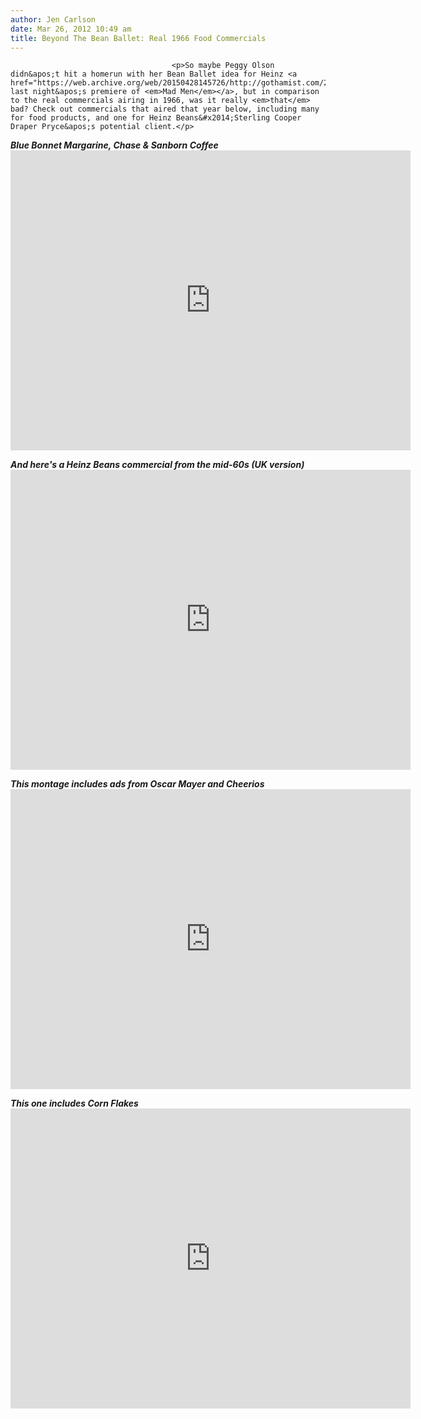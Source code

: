 ```yaml
---
author: Jen Carlson
date: Mar 26, 2012 10:49 am
title: Beyond The Bean Ballet: Real 1966 Food Commercials
---
```


	
										<p>So maybe Peggy Olson didn&apos;t hit a homerun with her Bean Ballet idea for Heinz <a href="https://web.archive.org/web/20150428145726/http://gothamist.com/2012/03/25/mad_men_8.php">in last night&apos;s premiere of <em>Mad Men</em></a>, but in comparison to the real commercials airing in 1966, was it really <em>that</em> bad? Check out commercials that aired that year below, including many for food products, and one for Heinz Beans&#x2014;Sterling Cooper Draper Pryce&apos;s potential client.</p>

<p><em><strong>Blue Bonnet Margarine, Chase &amp; Sanborn Coffee</strong></em><br>
<iframe width="640" height="480" src="https://web.archive.org/web/20150428145726if_/http://www.youtube.com/embed/lN7drJNKhl0" frameborder="0" allowfullscreen></iframe></p>

<p><em><strong>And here&apos;s a Heinz Beans commercial from the mid-60s (UK version)</strong></em><br>
<iframe width="640" height="480" src="https://web.archive.org/web/20150428145726if_/http://www.youtube.com/embed/F_i3AlMCEjw" frameborder="0" allowfullscreen></iframe></p>

<p><em><strong>This montage includes ads from Oscar Mayer and Cheerios</strong></em><br>
<iframe width="640" height="480" src="https://web.archive.org/web/20150428145726if_/http://www.youtube.com/embed/Wb--4LdSGKc" frameborder="0" allowfullscreen></iframe></p>

<p><em><strong>This one includes Corn Flakes</strong></em><br>
<iframe width="640" height="480" src="https://web.archive.org/web/20150428145726if_/http://www.youtube.com/embed/R1RzpEzs1EY" frameborder="0" allowfullscreen></iframe></p>					
										
									
				